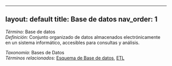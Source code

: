
---
layout: default
title: Base de datos
nav_order: 1
---

*Término:* Base de datos  
*Definición:* Conjunto organizado de datos almacenados electrónicamente en un sistema informático, accesibles para consultas y análisis.

*Taxonomía:* Bases de Datos  
*Términos relacionados:* [Esquema de Base de datos](https://maleniski.github.io/diccionario-angl-tec-mx/docs/alfabeticamente/E/esquema-de-base-de-datos/), [ETL](https://maleniski.github.io/diccionario-angl-tec-mx/docs/alfabeticamente/E/etl/)
